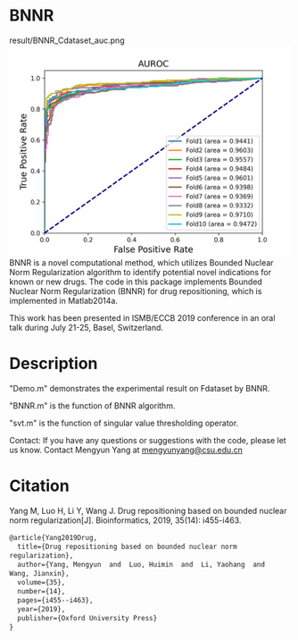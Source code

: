 # BNNR
result/BNNR_Cdataset_auc.png
![auc of BNNR](result/BNNR_Cdataset_auc.png )
BNNR is a novel computational method, which utilizes Bounded Nuclear Norm Regularization algorithm to identify potential novel indications for known or new drugs. The code in this package implements Bounded Nuclear Norm Regularization (BNNR) for drug repositioning, which is implemented in Matlab2014a.

This work has been presented in ISMB/ECCB 2019 conference in an oral talk during July 21-25, Basel, Switzerland.

# Description
"Demo.m" demonstrates the experimental result on Fdataset by BNNR.

"BNNR.m" is the function of BNNR algorithm.

"svt.m" is the function of singular value thresholding operator.

Contact:
If you have any questions or suggestions with the code, please let us know. Contact Mengyun Yang at mengyunyang@csu.edu.cn

# Citation

Yang M, Luo H, Li Y, Wang J. Drug repositioning based on bounded nuclear norm regularization[J]. Bioinformatics, 2019, 35(14): i455-i463.
```
@article{Yang2019Drug,
  title={Drug repositioning based on bounded nuclear norm regularization},
  author={Yang, Mengyun  and  Luo, Huimin  and  Li, Yaohang  and  Wang, Jianxin},
  volume={35},
  number={14},
  pages={i455--i463},
  year={2019},
  publisher={Oxford University Press}
}
```
